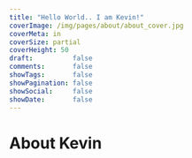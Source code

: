 ```yaml
---
title: "Hello World.. I am Kevin!"
coverImage: /img/pages/about/about_cover.jpg
coverMeta: in
coverSize: partial
coverHeight: 50
draft:          false
comments:       false
showTags:       false
showPagination: false
showSocial:     false
showDate:       false
---
```


# About Kevin